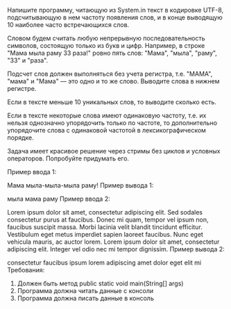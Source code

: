 Напишите программу, читающую из System.in текст в кодировке UTF-8, подсчитывающую в нем частоту появления слов, и в конце выводящую 10 наиболее часто встречающихся слов.

Словом будем считать любую непрерывную последовательность символов, состоящую только из букв и цифр. Например, в строке "Мама мыла раму 33 раза!" ровно пять слов: "Мама", "мыла", "раму", "33" и "раза".

Подсчет слов должен выполняться без учета регистра, т.е. "МАМА", "мама" и "Мама" — это одно и то же слово. Выводите слова в нижнем регистре.

Если в тексте меньше 10 уникальных слов, то выводите сколько есть.

Если в тексте некоторые слова имеют одинаковую частоту, т.е. их нельзя однозначно упорядочить только по частоте, то дополнительно упорядочите слова с одинаковой частотой в лексикографическом порядке.

Задача имеет красивое решение через стримы без циклов и условных операторов. Попробуйте придумать его.

Пример ввода  1:

Мама мыла-мыла-мыла раму!
Пример вывода  1:

мыла
мама
раму
Пример ввода 2:

Lorem ipsum dolor sit amet, consectetur adipiscing elit. Sed sodales consectetur purus at faucibus. Donec mi quam, tempor vel ipsum non, faucibus suscipit massa. Morbi lacinia velit blandit tincidunt efficitur. Vestibulum eget metus imperdiet sapien laoreet faucibus. Nunc eget vehicula mauris, ac auctor lorem. Lorem ipsum dolor sit amet, consectetur adipiscing elit. Integer vel odio nec mi tempor dignissim.
Пример вывода 2:
 

consectetur
faucibus
ipsum
lorem
adipiscing
amet
dolor
eget
elit
mi
Требования:
1. Должен быть метод public static void main(String[] args)
2. Программа должна читать данные с консоли
2. Программа должна писать данные в консоль
